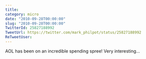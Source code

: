 ```yaml
---
title: 
category: micro
date: "2010-09-28T00:00:00"
slug: "2010-09-28T00:00:00"
TwitterId: 25827188992
TweetUrl: https://twitter.com/mark_philpot/status/25827188992
ReTweetUser: 
---
```


AOL has been on an incredible spending spree! Very interesting...